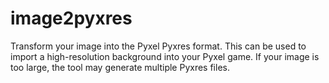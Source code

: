# image2pyxres
Transform your image into the Pyxel Pyxres format. This can be used to import a high-resolution background into your Pyxel game. If your image is too large, the tool may generate multiple Pyxres files.
